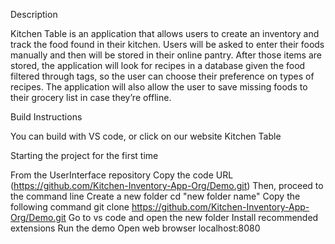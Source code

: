 Description

Kitchen Table is an application that allows users to create an inventory and track the food found in their kitchen. Users will be asked to enter their foods manually and then will be stored in their online pantry. After those items are stored, the application will look for recipes in a database given the food filtered through tags, so the user can choose their preference on types of recipes. The application will also allow the user to save missing foods to their grocery list in case they’re offline.

Build Instructions

You can build with VS code, or click on our website Kitchen Table

Starting the project for the first time

From the UserInterface repository
Copy the code URL (https://github.com/Kitchen-Inventory-App-Org/Demo.git)
Then, proceed to the command line
Create a new folder
cd "new folder name"
Copy the following command
git clone https://github.com/Kitchen-Inventory-App-Org/Demo.git
Go to vs code and open the new folder
Install recommended extensions
Run the demo
Open web browser
localhost:8080